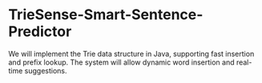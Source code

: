 # TrieSense-Smart-Sentence-Predictor
We will implement the Trie data structure in Java, supporting fast insertion and prefix lookup.  The system will allow dynamic word insertion and real-time suggestions.
